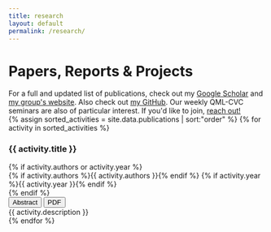 ```yaml
---
title: research
layout: default
permalink: /research/
---
```

<head>
  <link rel="stylesheet" href="{{ '/assets/css/styles.css' | relative_url }}">
</head>
<h1 class="section-title">Papers, Reports & Projects</h1>

<div class="research-intro">
  For a full and updated list of publications, check out my
  <a href="https://scholar.google.com/citations?user=bFFWTIEAAAAJ&hl=en">Google Scholar</a>
  and <a href="https://qml.cvc.uab.es/">my group's website</a>. Also check out <a href="https://github.com/matibilkis">my GitHub</a>.
  Our weekly QML-CVC seminars are also of particular interest. If you'd like to join, <a href="/contact/">reach out!</a>
</div>


<div class="publications-list">
{% assign sorted_activities = site.data.publications | sort:"order" %}
{% for activity in sorted_activities %}
  <div class="publication-card">
    <h3 class="publication-title">{{ activity.title }}</h3>
    {% if activity.authors or activity.year %}
    <div class="publication-meta">
      {% if activity.authors %}<span class="publication-authors">{{ activity.authors }}</span>{% endif %}
      {% if activity.year %}<span class="publication-year">{{ activity.year }}</span>{% endif %}
    </div>
    {% endif %}
    <div class="dropdown-tabs">
      <button class="tab-btn active" onclick="showTab(this, 'abstract-{{forloop.index}}')">Abstract</button>
      <button class="tab-btn" onclick="showTab(this, 'pdf-{{forloop.index}}')">PDF</button>
    </div>
    <div class="tab-content" id="abstract-{{forloop.index}}">
      {{ activity.description }}
    </div>
    <div class="tab-content" id="pdf-{{forloop.index}}" style="display:none;">
      <iframe src="{{activity.url}}"
        style="width:100%;height:60vh;border:2px solid #d5d8df;border-radius:8px;box-shadow:0 2px 12px #14203c10;background:#f7fafd;"
        allowfullscreen
        loading="lazy"
        title="PDF preview of {{ activity.title }}"></iframe>
    </div>
  </div>
{% endfor %}
</div>

<script>
function showTab(btn, tabId) {
  var container = btn.closest('.publication-card');
  var tabs = container.querySelectorAll('.tab-content');
  var buttons = container.querySelectorAll('.tab-btn');
  tabs.forEach(function(tab){ tab.style.display = 'none'; });
  buttons.forEach(function(b){ b.classList.remove('active'); });
  container.querySelector('#' + tabId).style.display = 'block';
  btn.classList.add('active');
}
</script>

